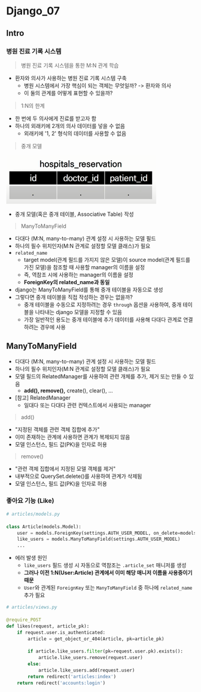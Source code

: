 # Django_07

## Intro

### 병원 진료 기록 시스템

>   병원 진료 기록 시스템을 통한 M:N 관계 학습

-   환자와 의사가 사용하는 병원 진료 기록 시스템 구축
    -   병원 시스템에서 가장 핵심이 되는 객체는 무엇일까? -> 환자와 의사
    -   이 둘의 관계를 어떻게 표현할 수 있을까?

>   1:N의 한계

-   한 번에 두 의사에게 진료를 받고자 함
-   하나의 외래키에 2개의 의사 데이터를 넣을 수 없음
    -   외래키에 '1, 2' 형식의 데이터를 사용할 수 없음

>   중개 모델

![image-20220418102528201](django_07.assets/image-20220418102528201.png)

-   중개 모델(혹은 중개 테이블, Associative Table) 작성

>   ManyToManyField

-   다대다 (M:N, many-to-many) 관계 설정 시 사용하는 모델 필드
-   하나의 필수 위치인자(M:N 관계로 설정할 모델 클래스)가 필요
-   `related_name`
    -   target model(관계 필드를 가지지 않은 모델)이 source model(관계 필드를 가진 모델)을 참조할 때 사용할 manager의 이름을 설정
    -   즉, 역참조 시에 사용하는 manager의 이름을 설정
    -   **ForeignKey의 related_name과 동일**
-   django는 ManyToManyField를 통해 중개 테이블을 자동으로 생성
-   그렇다면 중개 테이블을 직접 작성하는 경우는 없을까?
    -   중개 테이블을 수동으로 지정하려는 경우 `through` 옵션을 사용하여, 중개 테이블을 나타내는 django 모델을 지정할 수 있음
    -   가장 일반적인 용도는 중개 테이블에 추가 데이터를 사용해 다대다 관계로 연결하려는 경우에 사용



## ManyToManyField

-   다대다 (M:N, many-to-many) 관계 설정 시 사용하는 모델 필드
-   하나의 필수 위치인자(M:N 관계로 설정할 모델 클래스)가 필요
-   모델 필드의 RelatedManager를 사용하여 관련 개체를 추가, 제거 또는 만들 수 있음
    -   **add(), remove(),** create(), clear(), ...
-   [참고] RelatedManager
    -   일대다 또는 다대다 관련 컨텍스트에서 사용되는 manager

>   add()

-   "지정된 객체를 관련 객체 집합에 추가"
-   이미 존재하는 관계에 사용하면 관계가 복제되지 않음
-   모델 인스턴스, 필드 값(PK)을 인자로 허용

>   remove()

-   "관련 객체 집합에서 지정된 모델 객체를 제거"
-   내부적으로 QuerySet.delete()를 사용하여 관계가 삭제됨
-   모델 인스턴스, 필드 값(PK)을 인자로 허용

### 좋아요 기능 (Like)

```python
# articles/models.py

class Article(models.Model):
    user = models.ForeignKey(settings.AUTH_USER_MODEL, on_delete=models.CASCADE)
    like_users = models.ManyToManyField(settings.AUTH_USER_MODEL)
    ...
```

-   에러 발생 원인
    -   `like_users` 필드 생성 시 자동으로 역참조는 `.article_set` 매니저를 생성
    -   **그러나 이전 1:N(User:Article) 관계에서 이미 해당 매니저 이름을 사용중이기 때문**
    -   `User`와 관계된 `ForeignKey` 또는 `ManyToManyField` 중 하나에 `related_name` 추가 필요

```python
# articles/views.py

@require_POST
def likes(request, article_pk):
    if request.user.is_authenticated:
        article = get_object_or_404(Article, pk=article_pk)
        
        if article.like_users.filter(pk=request.user.pk).exists():
            article.like_users.remove(request.user)
        else:
            article.like_users.add(request.user)
        return redirect('articles:index')
    return redirect('accounts:login')
```

